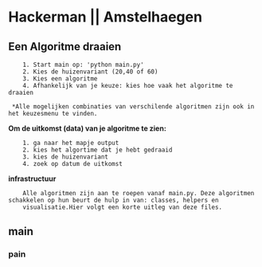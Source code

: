 # Hackerman || Amstelhaegen

## Een Algoritme draaien

        1. Start main op: 'python main.py'
        2. Kies de huizenvariant (20,40 of 60)
        3. Kies een algoritme
        4. Afhankelijk van je keuze: kies hoe vaak het algoritme te draaien
        
     *Alle mogelijken combinaties van verschilende algoritmen zijn ook in het keuzesmenu te vinden.
    
**Om de uitkomst (data) van je algoritme te zien:**

        1. ga naar het mapje output
        2. kies het algortime dat je hebt gedraaid
        3. kies de huizenvariant
        4. zoek op datum de uitkomst
        
**infrastructuur**
        
        Alle algoritmen zijn aan te roepen vanaf main.py. Deze algoritmen schakkelen op hun beurt de hulp in van: classes, helpers en
        visualisatie.Hier volgt een korte uitleg van deze files.
        
## main
        
### pain            
        
                
              
                
        
        
        

        
    
        





    
    
    
    


